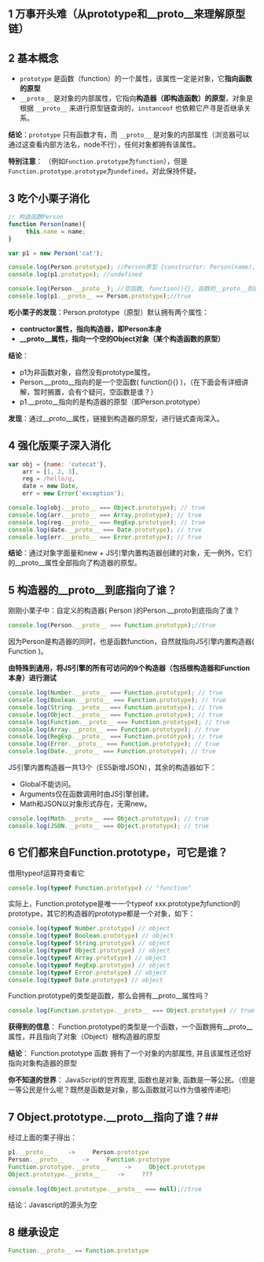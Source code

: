 ## 1 万事开头难（从prototype和__proto__来理解原型链） ##

## 2 基本概念 ##
- `prototype` 是函数（function）的一个属性，该属性一定是对象，它**指向函数的原型**
- `__proto__` 是对象的内部属性，它指向**构造器（即构造函数）的原型**，对象是根据 `__proto__` 来进行原型链查询的，`instanceof` 也依赖它产寻是否继承关系。

**结论**：`prototype` 只有函数才有，而 `__proto__` 是对象的内部属性（浏览器可以通过这查看内部方法名，node不行），任何对象都拥有该属性。

**特别注意**：
  （例如`Function.prototype`为`function`），但是`Function.prototype.prototype`为`undefined`，对此保持怀疑，

## 3 吃个小栗子消化 ###
```javascript
// 构造函数Person
function Person(name){
     this.name = name;
}

var p1 = new Person('cat');

console.log(Person.prototype); //Person原型 {constructor: Person(name),__proto__: Object}
console.log(p1.prototype); //undefined

console.log(Person.__proto__); //空函数, function(){}, 函数的__proto__到底指向了谁？
console.log(p1.__proto__ == Person.prototype);//true
```
**吃小栗子的发现**：Person.prototype（原型）默认拥有两个属性：
- **contructor属性，指向构造器，即Person本身**
- **__proto__属性，指向一个空的Object对象（某个构造函数的原型）**

**结论**：
- p1为非函数对象，自然没有prototype属性。
- Person.__proto__指向的是一个空函数( function(){} )，（在下面会有详细讲解，暂时搁置，会有个疑问，空函数是谁？）
- p1.__proto__指向的是构造器的原型（即Person.prototype）

**发现**：通过__proto__属性，链接到构造器的原型，进行链式查询深入。

## 4 强化版栗子深入消化 ##
```javascript
var obj = {name: 'cutecat'},
    arr = [1, 2, 3],
    reg = /hello/g,
    date = new Date,
    err = new Error('exception');

console.log(obj.__proto__ === Object.prototype); // true
console.log(arr.__proto__ === Array.prototype); // true
console.log(reg.__proto__ === RegExp.prototype); // true
console.log(date.__proto__ === Date.prototype); // true
console.log(err.__proto__ === Error.prototype); // true
```
**结论**：通过对象字面量和new + JS引擎内置构造器创建的对象，无一例外，它们的__proto__属性全部指向了构造器的原型。

## 5 构造器的__proto__到底指向了谁？ ##

刚刚小栗子中：自定义的构造器( Person )的Person.__proto到底指向了谁？
```javascript
console.log(Person.__proto__ === Function.prototype);//true
```
因为Person是构造器的同时，也是函数function，自然就指向JS引擎内置构造器( Function )。

**由特殊到通用，将JS引擎的所有可访问的9个构造器（包括根构造器和Function本身）进行测试**
```javascript
console.log(Number.__proto__ === Function.prototype); // true
console.log(Boolean.__proto__ === Function.prototype); // true
console.log(String.__proto__ === Function.prototype); // true
console.log(Object.__proto__ === Function.prototype); // true
console.log(Function.__proto__ === Function.prototype); // true
console.log(Array.__proto__ === Function.prototype); // true
console.log(RegExp.__proto__ === Function.prototype); // true
console.log(Error.__proto__ === Function.prototype); // true
console.log(Date.__proto__ === Function.prototype); // true
```
JS引擎内置构造器一共13个（ES5新增JSON），其余的构造器如下：
- Global不能访问。
- Arguments仅在函数调用时由JS引擎创建。
- Math和JSON以对象形式存在，无需new。
```javascript
console.log(Math.__proto__ === Object.prototype); // true
console.log(JSON.__proto__ === Object.prototype); // true
```
## 6 它们都来自Function.prototype，可它是谁？ ##

借用typeof运算符查看它
```javascript
console.log(typeof Function.prototype) // "function"
```
实际上，Function.prototype是唯一一个typeof xxx.prototype为function的prototype，其它的构造器的prototype都是一个对象，如下：
```javascript
console.log(typeof Number.prototype) // object
console.log(typeof Boolean.prototype) // object
console.log(typeof String.prototype) // object
console.log(typeof Object.prototype) // object
console.log(typeof Array.prototype) // object
console.log(typeof RegExp.prototype) // object
console.log(typeof Error.prototype) // object
console.log(typeof Date.prototype) // object
```
Function.prototype的类型是函数，那么会拥有__proto__属性吗？
```javascript
console.log(Function.prototype.__proto__ === Object.prototype) // true
```
**获得到的信息**：
Function.prototype的类型是一个函数，一个函数拥有__proto__属性，并且指向了对象（Object）根构造器的原型

**结论**：
Function.prototype 函数 拥有了一个对象的内部属性, 并且该属性还恰好指向对象构造器的原型

**你不知道的世界**：
JavaScript的世界观里, 函数也是对象, 函数是一等公民。（但是一等公民是什么呢？既然是函数是对象，那么函数就可以作为值被传递吧）

## 7 Object.prototype.__proto__指向了谁？##

经过上面的栗子得出：
```javascript
p1.__proto__     ->     Person.prototype
Person.__proto__     ->     Function.prototype
Function.prototype.__proto__     ->     Object.prototype
Object.prototype.__proto__     ->     ???
     
console.log(Object.prototype.__proto__ === null);//true
```
结论：Javascript的源头为空

## 8 继承设定 ## 
```javascript
Function.__proto__ == Function.prototype
```